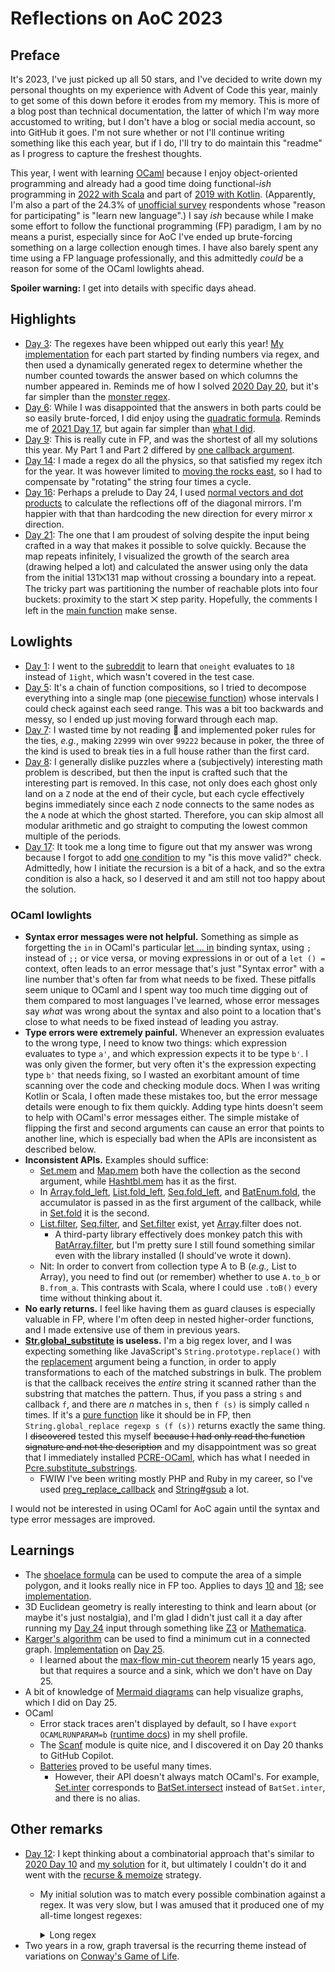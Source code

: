 # Reflections on AoC 2023

## Preface

It's 2023, I've just picked up all 50 stars, and I've decided to write down my personal thoughts on my experience with
Advent of Code this year, mainly to get some of this down before it erodes from my memory. This is more of a blog post
than technical documentation, the latter of which I'm way more accustomed to writing, but I don't have a blog or social
media account, so into GitHub it goes. I'm not sure whether or not I'll continue writing something like this each year,
but if I do, I'll try to do maintain this "readme" as I progress to capture the freshest thoughts.

This year, I went with learning [OCaml](https://ocaml.org/) because I enjoy object-oriented programming and already had
a good time doing functional-_ish_ programming in
[2022 with Scala](https://github.com/dsinn/advent-of-code/tree/main/2022) and part of
[2019 with Kotlin](https://github.com/dsinn/advent-of-code/tree/main/2019). (Apparently, I'm also a part of the 24.3% of
[unofficial survey](https://jeroenheijmans.github.io/advent-of-code-surveys/) respondents whose "reason for
participating" is "learn new language".) I say _ish_ because while I make some effort to follow the functional
programming (FP) paradigm, I am by no means a purist, especially since for AoC I've ended up brute-forcing something on
a large collection enough times. I have also barely spent any time using a FP language professionally,
and this admittedly _could_ be a reason for some of the OCaml lowlights ahead.

**Spoiler warning:** I get into details with specific days ahead.

## Highlights

* [Day 3](https://adventofcode.com/2023/day/3): The regexes have been whipped out early this year!
  [My implementation](https://github.com/dsinn/advent-of-code/blob/6b6656b/2023/03.ml) for each part started by
  finding numbers via regex, and then used a dynamically generated regex to determine whether the number counted
  towards the answer based on which columns the number appeared in. Reminds me of how I solved
  [2020 Day 20](https://adventofcode.com/2020/day/20), but it's far simpler than the
  [monster regex](https://github.com/dsinn/advent-of-code/blob/d95bf2b/2020/20.rb#L84-L93).
* [Day 6](https://adventofcode.com/2023/day/6): While I was disappointed that the answers in both parts could be so
  easily brute-forced, I did enjoy using the
  [quadratic formula](https://github.com/dsinn/advent-of-code/blob/6b6656b/2023/06.ml#L10-L20). Reminds me of
  [2021 Day 17](https://adventofcode.com/2021/day/17), but again far simpler than
  [what I did](https://github.com/dsinn/advent-of-code/blob/31f63b9/2021/17.py).
* [Day 9](https://adventofcode.com/2023/day/9): This is really cute in FP, and was the shortest of all my solutions
  this year. My Part 1 and Part 2 differed by
  [one callback argument](https://github.com/dsinn/advent-of-code/blob/6b6656b/2023/09.ml#L32-L37).
* [Day 14](https://adventofcode.com/2023/day/14): I made a regex do all the physics, so that satisfied my regex itch for
  the year. It was however limited to
  [moving the rocks east](https://github.com/dsinn/advent-of-code/blob/6b6656b/2023/14.ml#L22-L35), so I had to
  compensate by "rotating" the string four times a cycle.
* [Day 16](https://adventofcode.com/2023/day/16): Perhaps a prelude to Day 24, I used
  [normal vectors and dot products](https://github.com/dsinn/advent-of-code/blob/6b6656b/2023/16.ml#L68-L84) to
  calculate the reflections off of the diagonal mirrors. I'm happier with that than hardcoding the new direction for
  every mirror x direction.
* [Day 21](https://adventofcode.com/2023/day/21): The one that I am proudest of solving despite the input being crafted
  in a way that makes it possible to solve quickly. Because the map repeats infinitely, I visualized the growth
  of the search area (drawing helped a lot) and calculated the answer using only the data from the initial 131⨉131 map
  without crossing a boundary into a repeat. The tricky part was partitioning the number of reachable plots into four
  buckets: proximity to the start ⨉ step parity. Hopefully, the comments I left in the
  [main function](https://github.com/dsinn/advent-of-code/blob/6b6656b/2023/21.ml#L71) make sense.

## Lowlights

* [Day 1](https://adventofcode.com/2023/day/1): I went to the [subreddit](https://www.reddit.com/r/adventofcode/) to
  learn that `oneight` evaluates to `18` instead of `1ight`, which wasn't covered in the test case.
* [Day 5](https://adventofcode.com/2023/day/5): It's a chain of function compositions, so I tried to decompose
  everything into a single map (one [piecewise function](https://en.wikipedia.org/wiki/Piecewise)) whose intervals
  I could check against each seed range. This was a bit too backwards and messy, so I ended up just moving forward
  through each map.
* [Day 7](https://adventofcode.com/2023/day/7): I wasted time by not reading 🤦 and implemented poker rules for the
  ties, _e.g._, making `22999` win over `99222` because in poker, the three of the kind is used to break ties in a full
  house rather than the first card.
* [Day 8](https://adventofcode.com/2023/day/8): I generally dislike puzzles where a (subjectively) interesting math
  problem is described, but then the input is crafted such that the interesting part is removed. In this case, not only
  does each ghost only land on a `Z` node at the end of their cycle, but each cycle effectively begins immediately since
  each `Z` node connects to the same nodes as the `A` node at which the ghost started. Therefore, you can skip almost
  all modular arithmetic and go straight to computing the lowest common multiple of the periods.
* [Day 17](https://adventofcode.com/2023/day/17): It took me a long time to figure out that my answer was wrong because
  I forgot to add [one condition](https://github.com/dsinn/advent-of-code/blob/6b6656b/2023/17.ml#L68C40-L68C55) to my
  "is this move valid?" check. Admittedly, how I initiate the recursion is a bit of a hack, and so the extra condition
  is also a hack, so I deserved it and am still not too happy about the solution.

### OCaml lowlights

* **Syntax error messages were not helpful.** Something as simple as forgetting the `in` in OCaml's particular
  [let ... in](https://v2.ocaml.org/manual/bindingops.html) binding syntax, using `;` instead of `;;` or vice versa, or
  moving expressions in or out of a `let () =` context, often leads to an error message that's just "Syntax error" with
  a line number that's often far from what needs to be fixed. These pitfalls seem unique to OCaml and I spent way too
  much time digging out of them compared to most languages I've learned, whose error messages say _what_ was wrong about
  the syntax and also point to a location that's close to what needs to be fixed instead of leading you astray.
* **Type errors were extremely painful.** Whenever an expression evaluates to the wrong type, I need to know two things:
  which expression evaluates to type `a'`, and which expression expects it to be type `b'`. I was only given the former,
  but very often it's the expression expecting type `b'` that needs fixing, so I wasted an exorbitant amount of time
  scanning over the code and checking module docs. When I was writing Kotlin or Scala, I often made these mistakes too,
  but the error message details were enough to fix them quickly. Adding type hints doesn't seem to help with OCaml's
  error messages either. The simple mistake of flipping the first and second arguments can cause an error that points to
  another line, which is especially bad when the APIs are inconsistent as described below.
* **Inconsistent APIs.** Examples should suffice:
  * [Set.mem](https://v2.ocaml.org/api/Set.S.html#VALmem) and [Map.mem](https://v2.ocaml.org/api/Map.S.html#VALmem) both
    have the collection as the second argument, while [Hashtbl.mem](https://v2.ocaml.org/api/Hashtbl.html#VALmem) has it
    as the first.
  * In [Array.fold_left](https://v2.ocaml.org/api/Array.html#VALfold_left),
    [List.fold_left](https://v2.ocaml.org/api/List.html#VALfold_left),
    [Seq.fold_left](https://v2.ocaml.org/api/Seq.html#VALfold_left), and
    [BatEnum.fold](https://ocaml-batteries-team.github.io/batteries-included/hdoc2/BatEnum.html#VALfold), the
    accumulator is passed in as the first argument of the callback, while in
    [Set.fold](https://v2.ocaml.org/api/Set.S.html#VALfold) it is the second.
  * [List.filter](https://v2.ocaml.org/api/List.html#VALfilter),
    [Seq.filter](https://v2.ocaml.org/api/Seq.html#VALfilter), and
    [Set.filter](https://v2.ocaml.org/api/Set.S.html#VALfilter) exist, yet
    [Array](https://v2.ocaml.org/api/Array.html).filter does not.
    * A third-party library effectively does monkey patch this with
      [BatArray.filter](https://ocaml-batteries-team.github.io/batteries-included/hdoc2/BatArray.html#VALfilter),
      but I'm pretty sure I still found something similar even with the library installed (I should've wrote it down).
  * Nit: In order to convert from collection type A to B (_e.g.,_ List to Array), you need to find out (or remember)
    whether to use `A.to_b` or `B.from_a`. This contrasts with Scala, where I could use `.toB()` every time without
    thinking about it.
* **No early returns.** I feel like having them as guard clauses is especially valuable in FP,
  where I'm often deep in nested higher-order functions, and I made extensive use of them in previous years.
* **[Str.global_substitute](https://v2.ocaml.org/api/Str.html#VALglobal_substitute) is useless.** I'm a big regex
  lover, and I was expecting something like JavaScript's `String.prototype.replace()` with the
  [replacement](https://developer.mozilla.org/en-US/docs/Web/JavaScript/Reference/Global_Objects/String/replace#replacement)
  argument being a function, in order to apply transformations to each of the matched substrings in bulk.
  The problem is that the callback receives the _entire_ string it scanned rather than the substring that matches the
  pattern. Thus, if you pass a string `s` and callback `f`, and there are _n_ matches in `s`, then `f (s)` is simply
  called `n` times. If it's a [pure function](https://en.wikipedia.org/wiki/Pure_function) like it should be in FP,
  then `String.global_replace regexp s (f (s))` returns exactly the same thing. I ~~discovered~~ tested this myself
  ~~because I had only read the function signature and not the description~~ and my disappointment was so great that
  I immediately installed [PCRE-OCaml](https://github.com/mmottl/pcre-ocaml), which has what I needed in
  [Pcre.substitute_substrings](https://mmottl.github.io/pcre-ocaml/api/pcre/Pcre/index.html#val-substitute_substrings).
  * FWIW I've been writing mostly PHP and Ruby in my career, so I've used
    [preg_replace_callback](https://www.php.net/manual/en/function.preg-replace-callback.php) and
    [String#gsub](https://ruby-doc.org/3.3.0/String.html#method-i-gsub) a lot.

I would not be interested in using OCaml for AoC again until the syntax and type error messages are improved.

## Learnings

* The [shoelace formula](https://en.wikipedia.org/wiki/Shoelace_formula) can be used to compute the area of a simple
  polygon, and it looks really nice in FP too. Applies to days [10](https://adventofcode.com/2023/day/10) and
  [18](https://adventofcode.com/2023/day/18); see
  [implementation](https://github.com/dsinn/advent-of-code/blob/6b6656b/2023/helpers.ml#L23-L37).
* 3D Euclidean geometry is really interesting to think and learn about (or maybe it's just nostalgia), and I'm glad I
  didn't just call it a day after running my [Day 24](https://adventofcode.com/2023/day/24) input through something like
  [Z3](https://github.com/Z3Prover/z3) or [Mathematica](https://www.wolfram.com/mathematica/).
* [Karger's algorithm](https://en.wikipedia.org/wiki/Karger%27s_algorithm) can be used to find a minimum cut in a
  connected graph. [Implementation](https://github.com/dsinn/advent-of-code/blob/6b6656b/2023/25.ml#L5-L24) on
  [Day 25](https://adventofcode.com/2023/day/25).
  * I learned about the [max-flow min-cut theorem](https://en.wikipedia.org/wiki/Max-flow_min-cut_theorem) nearly 15
    years ago, but that requires a source and a sink, which we don't have on Day 25.
* A bit of knowledge of [Mermaid diagrams](https://docs.github.com/en/get-started/writing-on-github/working-with-advanced-formatting/creating-diagrams#creating-mermaid-diagrams)
  can help visualize graphs, which I did on Day 25.
* OCaml
  * Error stack traces aren't displayed by default, so I have `export OCAMLRUNPARAM=b`
    ([runtime docs](https://v2.ocaml.org/manual/runtime.html)) in my shell profile.
  * The [Scanf](https://v2.ocaml.org/api/Scanf.html) module is quite nice, and I discovered it on Day 20 thanks to
    GitHub Copilot.
  * [Batteries](https://github.com/ocaml-batteries-team/batteries-included) proved to be useful many times.
    * However, their API doesn't always match OCaml's. For example,
      [Set.inter](https://v2.ocaml.org/api/Set.S.html#VALinter) corresponds to
      [BatSet.intersect](https://ocaml-batteries-team.github.io/batteries-included/hdoc2/BatSet.html#VALintersect)
      instead of `BatSet.inter`, and there is no alias.

## Other remarks

* [Day 12](https://adventofcode.com/2023/day/12): I kept thinking about a combinatorial approach that's similar to
  [2020 Day 10](https://adventofcode.com/2020/day/10) and
  [my solution](https://github.com/dsinn/advent-of-code/blob/d593401/2020/10.rb) for it, but ultimately I couldn't do it
  and went with the [recurse & memoize](https://github.com/dsinn/advent-of-code/blob/6b6656b/2023/12.ml) strategy.
  * My initial solution was to match every possible combination against a regex. It was very slow, but I was amused that
    it produced one of my all-time longest regexes:

    <details>
      <summary>Long regex</summary>

      ```
      ^\.*#{4}\.+#{1}\.+#{1}\.+#{4}\.+#{1}\.+#{1}\.+#{4}\.+#{1}\.+#{1}\.+#{4}\.+#{1}\.+#{1}\.+#{4}\.+#{1}\.+#{1}\.+#{4}\.+#{1}\.+#{1}\.+#{4}\.+#{1}\.+#{1}\.+#{4}\.+#{1}\.+#{1}\.+#{4}\.+#{1}\.+#{1}\.+#{4}\.+#{1}\.+#{1}\.+#{4}\.+#{1}\.+#{1}\.+#{4}\.+#{1}\.+#{1}\.+#{4}\.+#{1}\.+#{1}\.+#{4}\.+#{1}\.+#{1}\.+#{4}\.+#{1}\.+#{1}\.+#{4}\.+#{1}\.+#{1}\.+#{4}\.+#{1}\.+#{1}\.+#{4}\.+#{1}\.+#{1}\.+#{4}\.+#{1}\.+#{1}\.+#{4}\.+#{1}\.+#{1}\.+#{4}\.+#{1}\.+#{1}\.+#{4}\.+#{1}\.+#{1}\.+#{4}\.+#{1}\.+#{1}\.+#{4}\.+#{1}\.+#{1}\.+#{4}\.+#{1}\.+#{1}\.*$
      ```
    </details>
* Two years in a row, graph traversal is the recurring theme instead of variations on
  [Conway's Game of Life](https://en.wikipedia.org/wiki/Conway%27s_Game_of_Life).
